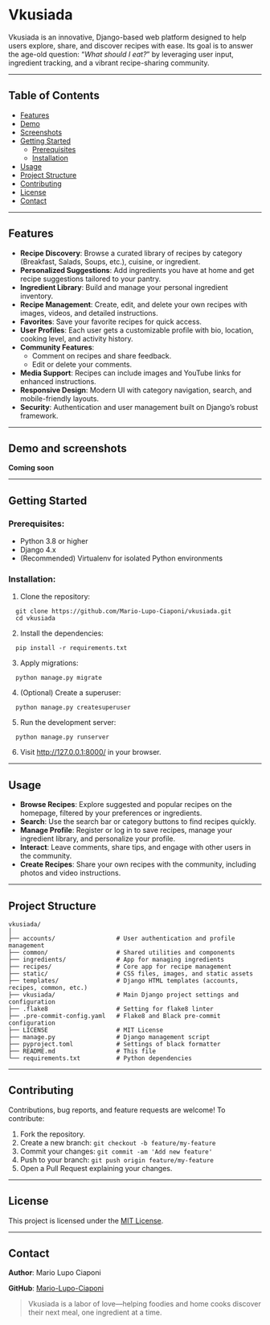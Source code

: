 # Vkusiada

Vkusiada is an innovative, Django-based web platform designed to help users explore, share, 
and discover recipes with ease. Its goal is to answer the age-old question: “_What should I eat?_” 
by leveraging user input, ingredient tracking, and a vibrant recipe-sharing community.

---

## Table of Contents

- [Features](https://github.com/Mario-Lupo-Ciaponi/Vkusiada?tab=readme-ov-file#features)
- [Demo](https://github.com/Mario-Lupo-Ciaponi/Vkusiada?tab=readme-ov-file#demo-and-screenshots)
- [Screenshots](https://github.com/Mario-Lupo-Ciaponi/Vkusiada?tab=readme-ov-file#demo-and-screenshots)
- [Getting Started](https://github.com/Mario-Lupo-Ciaponi/Vkusiada?tab=readme-ov-file#getting-started)
  - [Prerequisites](https://github.com/Mario-Lupo-Ciaponi/Vkusiada?tab=readme-ov-file#prerequisites)
  - [Installation](https://github.com/Mario-Lupo-Ciaponi/Vkusiada?tab=readme-ov-file#installation)
- [Usage](https://github.com/Mario-Lupo-Ciaponi/Vkusiada?tab=readme-ov-file#usage)
- [Project Structure](https://github.com/Mario-Lupo-Ciaponi/Vkusiada?tab=readme-ov-file#project-structure)
- [Contributing](https://github.com/Mario-Lupo-Ciaponi/Vkusiada?tab=readme-ov-file#contributing)
- [License](https://github.com/Mario-Lupo-Ciaponi/Vkusiada?tab=readme-ov-file#license)
- [Contact](https://github.com/Mario-Lupo-Ciaponi/Vkusiada?tab=readme-ov-file#contact)

---

## Features

- **Recipe Discovery**: Browse a curated library of recipes by category (Breakfast, Salads, Soups, etc.), cuisine, or ingredient.
- **Personalized Suggestions**: Add ingredients you have at home and get recipe suggestions tailored to your pantry.
- **Ingredient Library**: Build and manage your personal ingredient inventory.
- **Recipe Management**: Create, edit, and delete your own recipes with images, videos, and detailed instructions.
- **Favorites**: Save your favorite recipes for quick access.
- **User Profiles**: Each user gets a customizable profile with bio, location, cooking level, and activity history.
- **Community Features**:
  - Comment on recipes and share feedback.
  - Edit or delete your comments.
- **Media Support**: Recipes can include images and YouTube links for enhanced instructions.
- **Responsive Design**: Modern UI with category navigation, search, and mobile-friendly layouts.
- **Security**: Authentication and user management built on Django’s robust framework.

--- 

## Demo and screenshots

**Coming soon**

---

## Getting Started

### Prerequisites:

- Python 3.8 or higher
- Django 4.x
- (Recommended) Virtualenv for isolated Python environments

### Installation:

1. Clone the repository:

```shell
  git clone https://github.com/Mario-Lupo-Ciaponi/vkusiada.git
  cd vkusiada
```

2. Install the dependencies:

```shell
  pip install -r requirements.txt
```

3. Apply migrations:

```shell
  python manage.py migrate
```

4. (Optional) Create a superuser:

```shell
  python manage.py createsuperuser
```

5. Run the development server:

```shell
  python manage.py runserver
```

6. Visit http://127.0.0.1:8000/ in your browser.

---

## Usage

- **Browse Recipes**: Explore suggested and popular recipes on the homepage, filtered by your preferences or ingredients.
- **Search**: Use the search bar or category buttons to find recipes quickly.
- **Manage Profile**: Register or log in to save recipes, manage your ingredient library, and personalize your profile.
- **Interact**: Leave comments, share tips, and engage with other users in the community.
- **Create Recipes**: Share your own recipes with the community, including photos and video instructions.

---

## Project Structure

```
vkusiada/
│
├── accounts/                 # User authentication and profile management
├── common/                   # Shared utilities and components
├── ingredients/              # App for managing ingredients
├── recipes/                  # Core app for recipe management
├── static/                   # CSS files, images, and static assets
├── templates/                # Django HTML templates (accounts, recipes, common, etc.)
├── vkusiada/                 # Main Django project settings and configuration
├── .flake8                   # Setting for flake8 linter
├── .pre-commit-config.yaml   # Flake8 and Black pre-commit configuration
├── LICENSE                   # MIT License
├── manage.py                 # Django management script
├── pyproject.toml            # Settings of black formatter
├── README.md                 # This file
└── requirements.txt          # Python dependencies
```
---

## Contributing

Contributions, bug reports, and feature requests are welcome!
To contribute:

1. Fork the repository.
2. Create a new branch: `git checkout -b feature/my-feature`
3. Commit your changes: `git commit -am 'Add new feature'`
4. Push to your branch: `git push origin feature/my-feature`
5. Open a Pull Request explaining your changes.

---

## License

This project is licensed under the [MIT License](https://opensource.org/license/mit).

---

## Contact

**Author**: Mario Lupo Ciaponi

**GitHub**: [Mario-Lupo-Ciaponi](https://github.com/Mario-Lupo-Ciaponi)

> Vkusiada is a labor of love—helping foodies and home cooks discover their next meal, one ingredient at a time.

